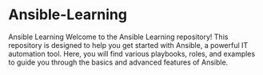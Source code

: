 # Ansible-Learning
Ansible Learning  Welcome to the Ansible Learning repository! This repository is designed to help you get started with Ansible, a powerful IT automation tool. Here, you will find various playbooks, roles, and examples to guide you through the basics and advanced features of Ansible.
